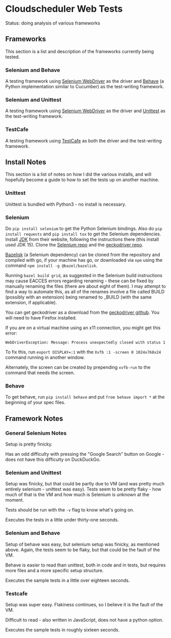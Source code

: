 # Cloudscheduler Web Tests

Status: doing analysis of various frameworks

## Frameworks

This section is a list and description of the frameworks currently being tested.

### Selenium and Behave

A testing framework using [Selenium WebDriver](https://github.com/SeleniumHQ/selenium) as the driver and [Behave](https://github.com/behave/behave) (a Python implementation similar to Cucumber) as the test-writing framework.

### Selenium and Unittest

A testing framework using [Selenium WebDriver](https://github.com/SeleniumHQ/selenium) as the driver and [Unittest](https://docs.python.org/3.6/library/unittest.html#module-unittest) as the test-writing framework.

### TestCafe

A testing framework using [TestCafe](https://github.com/DevExpress/testcafe) as both the driver and the test-writing framework.

## Install Notes

This section is a list of notes on how I did the various installs, and will hopefully become a guide to how to set the tests up on another machine.

### Unittest

Unittest is bundled with Python3 - no install is necessary.

### Selenium

Do `pip install selenium` to get the Python Selenium bindings. Also do `pip install requests` and `pip install tox` to get the Selenium dependencies. Install [JDK](https://jdk.java.net/15/) from their website, following the instructions there (this install used JDK 15). Clone the [Selenium repo](https://github.com/SeleniumHQ/selenium) and the [geckodriver repo](https://github.com/mozilla/geckodriver).

[Bazelisk](https://github.com/bazelbuild/bazelisk) (a Selenium dependency) can be cloned from the repository and compiled with go, if your machine has go, or downloaded via `npm` using the command `npm install -g @bazel/bazelisk`.

Running `bazel build grid`, as suggested in the Selenium build instructions may cause EACCES errors regarding renaming - these can be fixed by manually renaming the files (there are about eight of them). I may attempt to find a way to automate this, as all of the renames involve a file called BUILD (possibly with an extension) being renamed to _BUILD (with the same extension, if applicable).

You can get geckodriver as a download from the [geckodriver github](https://github.com/mozilla/geckodriver/releases/tag/v0.28.0). You will need to have Firefox installed.

If you are on a virtual machine using an x11 connection, you might get this error:
```
WebDriverException: Message: Process unexpectedly closed with status 1
```
To fix this, run `export DISPLAY=:1` with the `Xvfb :1 -screen 0 1024x768x24` command running in another window.

Alternately, the screen can be created by prepending `xvfb-run` to the command that needs the screen.

### Behave

To get behave, run `pip install behave` and put `from behave import *` at the beginning of your spec files.

## Framework Notes

### General Selenium Notes

Setup is pretty finicky.

Has an odd difficulty with pressing the "Google Search" button on Google - does not have this difficulty on DuckDuckGo.

### Selenium and Unittest

Setup was finicky, but that could be partly due to VM (and was pretty much entirely selenium - unittest was easy). Tests seem to be pretty flaky - how much of that is the VM and how much is Selenium is unknown at the moment.

Tests should be run with the `-v` flag to know what's going on.

Executes the tests in a little under thirty-one seconds.

### Selenium and Behave

Setup of behave was easy, but selenium setup was finicky, as mentioned above. Again, the tests seem to be flaky, but that could be the fault of the VM.

Behave is easier to read than unittest, both in code and in tests, but requires more files and a more specific setup structure. 

Executes the sample tests in a little over eighteen seconds.

### Testcafe

Setup was super easy. Flakiness continues, so I believe it is the fault of the VM. 

Difficult to read - also written in JavaScript, does not have a python option.

Executes the sample tests in roughly sixteen seconds. 
